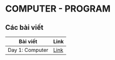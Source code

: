 # COMPUTER - PROGRAM

## Các bài viết

| Bài viết        | Link          |
| --------------- | ------------- |
| Day 1: Computer | [Link][chap1] |

[chap1]: day1.md
